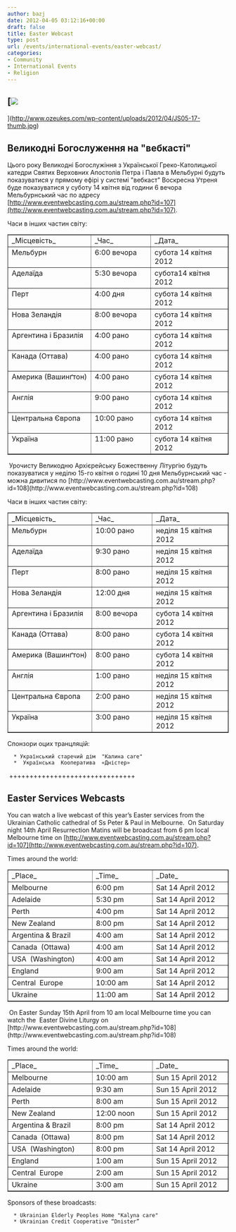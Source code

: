 ```yaml
---
author: bazj
date: 2012-04-05 03:12:16+00:00
draft: false
title: Easter Webcast
type: post
url: /events/international-events/easter-webcast/
categories:
- Community
- International Events
- Religion
---
```


## [![](http://www.ozeukes.com/wp-content/uploads/2012/04/JS05-17-thumb.jpg)
](http://www.ozeukes.com/wp-content/uploads/2012/04/JS05-17-thumb.jpg)




## Великодні Богослуження на "вебкасті" 


Цього року Великодні Богослужіння з Української Греко-Католицької катедри Святих Верховних Апостолів Петра і Павла в Мельбурні будуть показуватися у прямому ефірі у системі "вебкаст" Воскресна Утреня буде показуватися у суботу 14 квітня від години 6 вечора Мельбурнський час по адресу [http://www.eventwebcasting.com.au/stream.php?id=107](http://www.eventwebcasting.com.au/stream.php?id=107).

Часи в інших частин світу:
<table cellpadding="0" cellspacing="0" border="1" >
<tbody >
<tr >

<td width="198" valign="top" >_Місцевість_
</td>

<td width="142" valign="top" >_Час_
</td>

<td width="189" valign="top" >_Дата_
</td>
</tr>
<tr >

<td width="198" valign="top" >Мельбурн
</td>

<td width="142" valign="top" >6:00 вечора
</td>

<td width="189" valign="top" >субота 14 квітня 2012
</td>
</tr>
<tr >

<td width="198" valign="top" >Аделаїда
</td>

<td width="142" valign="top" >5:30 вечора
</td>

<td width="189" valign="top" >субота14 квітня 2012
</td>
</tr>
<tr >

<td width="198" valign="top" >Перт
</td>

<td width="142" valign="top" >4:00 дня
</td>

<td width="189" valign="top" >субота 14 квітня 2012
</td>
</tr>
<tr >

<td width="198" valign="top" >Нова Зеландія
</td>

<td width="142" valign="top" >8:00 вечора
</td>

<td width="189" valign="top" >субота 14 квітня 2012
</td>
</tr>
<tr >

<td width="198" valign="top" >Аргентина і Бразилія
</td>

<td width="142" valign="top" >4:00 рано
</td>

<td width="189" valign="top" >субота 14 квітня 2012
</td>
</tr>
<tr >

<td width="198" valign="top" >Канада (Оттава)
</td>

<td width="142" valign="top" >4:00 рано
</td>

<td width="189" valign="top" >субота 14 квітня 2012
</td>
</tr>
<tr >

<td width="198" valign="top" >Америка (Вашинґтон)
</td>

<td width="142" valign="top" >4:00 рано
</td>

<td width="189" valign="top" >субота 14 квітня 2012
</td>
</tr>
<tr >

<td width="198" valign="top" >Англія
</td>

<td width="142" valign="top" >9:00 рано
</td>

<td width="189" valign="top" >субота 14 квітня 2012
</td>
</tr>
<tr >

<td width="198" valign="top" >Центральна Європа
</td>

<td width="142" valign="top" >10:00 рано
</td>

<td width="189" valign="top" >субота 14 квітня 2012
</td>
</tr>
<tr >

<td width="198" valign="top" >Україна
</td>

<td width="142" valign="top" >11:00 рано
</td>

<td width="189" valign="top" >субота 14 квітня 2012
</td>
</tr>
</tbody>
</table>
 Урочисту Великодню Архієрейську Божественну Літургію будуть показуватися у неділю 15-го квітня о годині 10 дня Мельбурнський час - можна дивитися по [http://www.eventwebcasting.com.au/stream.php?id=108](http://www.eventwebcasting.com.au/stream.php?id=108)

Часи в інших частин світу:
<table cellpadding="0" cellspacing="0" border="1" >
<tbody >
<tr >

<td width="198" valign="top" >_Місцевість_
</td>

<td width="142" valign="top" >_Час_
</td>

<td width="189" valign="top" >_Дата_
</td>
</tr>
<tr >

<td width="198" valign="top" >Мельбурн
</td>

<td width="142" valign="top" >10:00 рано
</td>

<td width="189" valign="top" >неділя 15 квітня 2012
</td>
</tr>
<tr >

<td width="198" valign="top" >Аделаїда
</td>

<td width="142" valign="top" >9:30 рано
</td>

<td width="189" valign="top" >неділя 15 квітня 2012
</td>
</tr>
<tr >

<td width="198" valign="top" >Перт
</td>

<td width="142" valign="top" >8:00 рано
</td>

<td width="189" valign="top" >неділя 15 квітня 2012
</td>
</tr>
<tr >

<td width="198" valign="top" >Нова Зеландія
</td>

<td width="142" valign="top" >12:00 дня
</td>

<td width="189" valign="top" >неділя 15 квітня 2012
</td>
</tr>
<tr >

<td width="198" valign="top" >Аргентина і Бразилія
</td>

<td width="142" valign="top" >8:00 вечора
</td>

<td width="189" valign="top" >субота 14 квітня 2012
</td>
</tr>
<tr >

<td width="198" valign="top" >Канада (Оттава)
</td>

<td width="142" valign="top" >8:00 рано
</td>

<td width="189" valign="top" >субота 14 квітня 2012
</td>
</tr>
<tr >

<td width="198" valign="top" >Америка (Вашинґтон)
</td>

<td width="142" valign="top" >8:00 рано
</td>

<td width="189" valign="top" >субота 14 квітня 2012
</td>
</tr>
<tr >

<td width="198" valign="top" >Англія
</td>

<td width="142" valign="top" >1:00 рано
</td>

<td width="189" valign="top" >неділя 15 квітня 2012
</td>
</tr>
<tr >

<td width="198" valign="top" >Центральна Європа
</td>

<td width="142" valign="top" >2:00 рано
</td>

<td width="189" valign="top" >неділя 15 квітня 2012
</td>
</tr>
<tr >

<td width="198" valign="top" >Україна
</td>

<td width="142" valign="top" >3:00 рано
</td>

<td width="189" valign="top" >неділя 15 квітня 2012
</td>
</tr>
</tbody>
</table>
Спонзори оцих транцляцій:



	  * Український старечий дім  "Калина care"
	  *  Українська  Кооператива  «Дністер»



 +++++++++++++++++++++++++++++++





## **Easter Services Webcasts**


You can watch a live webcast of this year’s Easter services from the Ukrainian Catholic cathedral of Ss Peter & Paul in Melbourne.  On Saturday night 14th April Resurrection Matins will be broadcast from 6 pm local Melbourne time on [http://www.eventwebcasting.com.au/stream.php?id=107](http://www.eventwebcasting.com.au/stream.php?id=107).

Times around the world:
<table cellpadding="0" cellspacing="0" border="1" >
<tbody >
<tr >

<td width="198" valign="top" >_Place_
</td>

<td width="142" valign="top" >_Time_
</td>

<td width="189" valign="top" >_Date_
</td>
</tr>
<tr >

<td width="198" valign="top" >Melbourne
</td>

<td width="142" valign="top" >6:00 pm
</td>

<td width="189" valign="top" >Sat 14 April 2012
</td>
</tr>
<tr >

<td width="198" valign="top" >Adelaide
</td>

<td width="142" valign="top" >5:30 pm
</td>

<td width="189" valign="top" >Sat 14 April 2012
</td>
</tr>
<tr >

<td width="198" valign="top" >Perth
</td>

<td width="142" valign="top" >4:00 pm
</td>

<td width="189" valign="top" >Sat 14 April 2012
</td>
</tr>
<tr >

<td width="198" valign="top" >New Zealand
</td>

<td width="142" valign="top" >8:00 pm
</td>

<td width="189" valign="top" >Sat 14 April 2012
</td>
</tr>
<tr >

<td width="198" valign="top" >Argentina & Brazil
</td>

<td width="142" valign="top" >4:00 am
</td>

<td width="189" valign="top" >Sat 14 April 2012
</td>
</tr>
<tr >

<td width="198" valign="top" >Canada  (Ottawa)
</td>

<td width="142" valign="top" >4:00 am
</td>

<td width="189" valign="top" >Sat 14 April 2012
</td>
</tr>
<tr >

<td width="198" valign="top" >USA  (Washington)
</td>

<td width="142" valign="top" >4:00 am
</td>

<td width="189" valign="top" >Sat 14 April 2012
</td>
</tr>
<tr >

<td width="198" valign="top" >England
</td>

<td width="142" valign="top" >9:00 am
</td>

<td width="189" valign="top" >Sat 14 April 2012
</td>
</tr>
<tr >

<td width="198" valign="top" >Central  Europe
</td>

<td width="142" valign="top" >10:00 am
</td>

<td width="189" valign="top" >Sat 14 April 2012
</td>
</tr>
<tr >

<td width="198" valign="top" >Ukraine
</td>

<td width="142" valign="top" >11:00 am
</td>

<td width="189" valign="top" >Sat 14 April 2012
</td>
</tr>
</tbody>
</table>
 On Easter Sunday 15th April from 10 am local Melbourne time you can watch the  Easter Divine Liturgy on [http://www.eventwebcasting.com.au/stream.php?id=108](http://www.eventwebcasting.com.au/stream.php?id=108) 

Times around the world:
<table cellpadding="0" cellspacing="0" border="1" >
<tbody >
<tr >

<td width="198" valign="top" >_Place_
</td>

<td width="142" valign="top" >_Time_
</td>

<td width="189" valign="top" >_Date_
</td>
</tr>
<tr >

<td width="198" valign="top" >Melbourne
</td>

<td width="142" valign="top" >10:00 am
</td>

<td width="189" valign="top" >Sun 15 April 2012
</td>
</tr>
<tr >

<td width="198" valign="top" >Adelaide
</td>

<td width="142" valign="top" >9:30 am
</td>

<td width="189" valign="top" >Sun 15 April 2012
</td>
</tr>
<tr >

<td width="198" valign="top" >Perth
</td>

<td width="142" valign="top" >8:00 am
</td>

<td width="189" valign="top" >Sun 15 April 2012
</td>
</tr>
<tr >

<td width="198" valign="top" >New Zealand
</td>

<td width="142" valign="top" >12:00 noon
</td>

<td width="189" valign="top" >Sun 15 April 2012
</td>
</tr>
<tr >

<td width="198" valign="top" >Argentina & Brazil
</td>

<td width="142" valign="top" >8:00 pm
</td>

<td width="189" valign="top" >Sat 14 April 2012
</td>
</tr>
<tr >

<td width="198" valign="top" >Canada  (Ottawa)
</td>

<td width="142" valign="top" >8:00 pm
</td>

<td width="189" valign="top" >Sat 14 April 2012
</td>
</tr>
<tr >

<td width="198" valign="top" >USA  (Washington)
</td>

<td width="142" valign="top" >8:00 pm
</td>

<td width="189" valign="top" >Sat 14 April 2012
</td>
</tr>
<tr >

<td width="198" valign="top" >England
</td>

<td width="142" valign="top" >1:00 am
</td>

<td width="189" valign="top" >Sun 15 April 2012
</td>
</tr>
<tr >

<td width="198" valign="top" >Central  Europe
</td>

<td width="142" valign="top" >2:00 am
</td>

<td width="189" valign="top" >Sun 15 April 2012
</td>
</tr>
<tr >

<td width="198" valign="top" >Ukraine
</td>

<td width="142" valign="top" >3:00 am
</td>

<td width="189" valign="top" >Sun 15 April 2012
</td>
</tr>
</tbody>
</table>
Sponsors of these broadcasts:



	  * Ukrainian Elderly Peoples Home "Kalyna care"
	  * Ukrainian Credit Cooperative “Dnister”

